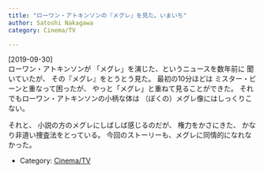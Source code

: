 ```yaml
---
title: "ローワン・アトキンソンの『メグレ』を見た。いまいち"
author: Satoshi Nakagawa
category: Cinema/TV

---
```


[2019-09-30]  
 ローワン・アトキンソンが
「メグレ」を演じた、というニュースを数年前に
聞いていたが、
その『メグレ』をとうとう見た。
最初の10分ほどは
ミスター・ビーンと重なって困ったが、
やっと「メグレ」と重ねて見ることができた。
それでもローワン・アトキンソンの小柄な体は
（ぼくの）メグレ像にはしっくりこない。

 それと、
小説の方のメグレにしばしば感じるのだが、
権力をかさにきた、
かなり非道い捜査法をとっている。
今回のストーリーも、メグレに同情的になれなかった。

- Category: [Cinema/TV](categories.html#Cinema/TV)

